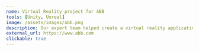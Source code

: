 ```yaml
---
name: Virtual Reality project for ABB
tools: [Unity, Unreal]
image: /assets/images/abb.png
description: Our expert team helped create a virtual reality application for one of the largest multinationals in the world.
external_url: https://www.abb.com
clickable: true
---
```

